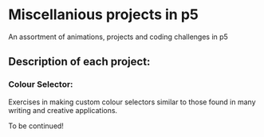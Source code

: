 # Miscellanious projects in p5
An assortment of animations, projects and coding challenges in p5

## Description of each project:

### Colour Selector:

Exercises in making custom colour selectors similar to those found in many writing and creative applications.

To be continued!
